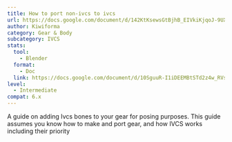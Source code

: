 ```yaml
---
title: How to port non-ivcs to ivcs
url: https://docs.google.com/document/d/142KtKsewsGtBjhB_EIVkiKjqoJ-9UXCfyYvf4ql7u9c
author: Kiwiforma
category: Gear & Body
subcategory: IVCS
stats:
  tool:
    - Blender
  format:
    - Doc
  link: https://docs.google.com/document/d/10SguuR-I1iDEEMBtSTd2z4w_RVsU-Rs0ZpW3c5scn0E
level:
  - Intermediate
compat: 6.x
---
```

A guide on adding Ivcs bones to your gear for posing purposes. This guide assumes you know how to make and port gear, and how IVCS works including their priority